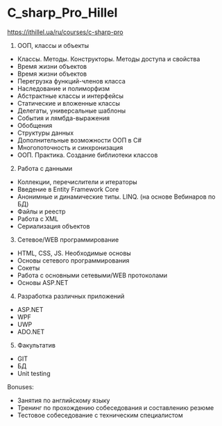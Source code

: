 # C_sharp_Pro_Hillel

https://ithillel.ua/ru/courses/c-sharp-pro

1. ООП, классы и объекты

-   Классы. Методы. Конструкторы. Методы доступа и свойства
-   Время жизни объектов
-   Время жизни объектов
-   Перегрузка функций-членов класса
-   Наследование и полиморфизм
-   Абстрактные классы и интерфейсы
-   Статические и вложенные классы
-   Делегаты, универсальные шаблоны
-   События и лямбда-выражения
-   Обобщения
-   Структуры данных
-   Дополнительные возможности ООП в C#
-   Многопоточность и синхронизация
-   ООП. Практика. Создание библиотеки классов

2. Работа с данными

-   Коллекции, перечислители и итераторы
-   Введение в Entity Framework Core
-   Анонимные и динамические типы. LINQ. (на основе Вебинаров по БД)
-   Файлы и реестр
-   Работа с XML
-   Сериализация объектов

3. Сетевое/WEB программирование

-   HTML, CSS, JS. Необходимые основы
-   Основы сетевого программирования
-   Сокеты
-   Работа с основными сетевыми/WEB протоколами
-   Основы ASP.NET

4. Разработка различных приложений

-   ASP.NET
-   WPF
-   UWP
-   ADO.NET

5. Факультатив

-   GIT
-   БД
-   Unit testing

Bonuses:

-   Занятия по английскому языку
-   Тренинг по прохождению собеседования и составлению резюме
-   Тестовое собеседование с техническим специалистом
